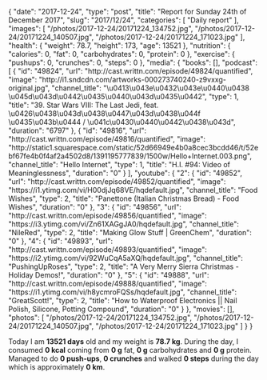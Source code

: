 {
    "date": "2017-12-24",
    "type": "post",
    "title": "Report for Sunday 24th of December 2017",
    "slug": "2017\/12\/24",
    "categories": [
        "Daily report"
    ],
    "images": [
        "\/photos\/2017-12-24\/20171224_134752.jpg",
        "\/photos\/2017-12-24\/20171224_140507.jpg",
        "\/photos\/2017-12-24\/20171224_171023.jpg"
    ],
    "health": {
        "weight": 78.7,
        "height": 173,
        "age": 13521
    },
    "nutrition": {
        "calories": 0,
        "fat": 0,
        "carbohydrates": 0,
        "protein": 0
    },
    "exercise": {
        "pushups": 0,
        "crunches": 0,
        "steps": 0
    },
    "media": {
        "books": [],
        "podcast": [
            {
                "id": "49824",
                "url": "http:\/\/cast.writtn.com\/episode\/49824\/quantified",
                "image": "http:\/\/i1.sndcdn.com\/artworks-000273740240-z9vxxg-original.jpg",
                "channel_title": "\u0413\u043e\u0432\u043e\u0440\u0438 \u045d\u043d\u0442\u0435\u0440\u043d\u0435\u0442",
                "type": 1,
                "title": "39. Star Wars VIII: The Last Jedi, feat. \u0426\u0438\u043d\u0438\u0447\u043d\u0438\u044f \u0435\u043b\u0444 \/ \u041c\u0430\u0440\u0442\u0438\u043d",
                "duration": "6797"
            },
            {
                "id": "49816",
                "url": "http:\/\/cast.writtn.com\/episode\/49816\/quantified",
                "image": "http:\/\/static1.squarespace.com\/static\/52d66949e4b0a8cec3bcdd46\/t\/52ebf67fe4b0f4af2a4502d8\/1391195777839\/1500w\/Hello+Internet.003.png",
                "channel_title": "Hello Internet",
                "type": 1,
                "title": "H.I. #94: Video of Meaninglessness",
                "duration": "0"
            }
        ],
        "youtube": {
            "2": {
                "id": "49852",
                "url": "http:\/\/cast.writtn.com\/episode\/49852\/quantified",
                "image": "https:\/\/i1.ytimg.com\/vi\/H00djJq68VE\/hqdefault.jpg",
                "channel_title": "Food Wishes",
                "type": 2,
                "title": "Panettone (Italian Christmas Bread) - Food Wishes",
                "duration": "0"
            },
            "3": {
                "id": "49856",
                "url": "http:\/\/cast.writtn.com\/episode\/49856\/quantified",
                "image": "https:\/\/i3.ytimg.com\/vi\/Zn61XAGgJA0\/hqdefault.jpg",
                "channel_title": "NileRed",
                "type": 2,
                "title": "Making Glow Stuff | GreenChem",
                "duration": "0"
            },
            "4": {
                "id": "49893",
                "url": "http:\/\/cast.writtn.com\/episode\/49893\/quantified",
                "image": "https:\/\/i2.ytimg.com\/vi\/92WuCqA5aXQ\/hqdefault.jpg",
                "channel_title": "PushingUpRoses",
                "type": 2,
                "title": "A Very Merry Sierra Christmas - Holiday Demos!",
                "duration": "0"
            },
            "5": {
                "id": "49888",
                "url": "http:\/\/cast.writtn.com\/episode\/49888\/quantified",
                "image": "https:\/\/i1.ytimg.com\/vi\/h8ycmroFQSs\/hqdefault.jpg",
                "channel_title": "GreatScott!",
                "type": 2,
                "title": "How to Waterproof Electronics || Nail Polish, Silicone, Potting Compound",
                "duration": "0"
            }
        },
        "movies": [],
        "photos": [
            "\/photos\/2017-12-24\/20171224_134752.jpg",
            "\/photos\/2017-12-24\/20171224_140507.jpg",
            "\/photos\/2017-12-24\/20171224_171023.jpg"
        ]
    }
}

Today I am <strong>13521 days</strong> old and my weight is <strong>78.7 kg</strong>. During the day, I consumed <strong>0 kcal</strong> coming from <strong>0 g</strong> fat, <strong>0 g</strong> carbohydrates and <strong>0 g</strong> protein. Managed to do <strong>0 push-ups</strong>, <strong>0 crunches</strong> and walked <strong>0 steps</strong> during the day which is approximately <strong>0 km</strong>.